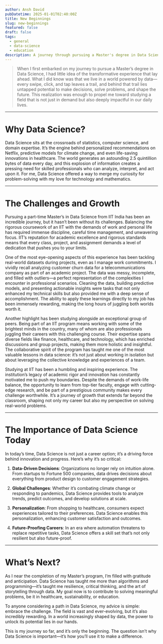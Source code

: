 ```yaml
---
author: Ansh David
pubDatetime: 2025-01-01T02:40:00Z
title: New Beginnings
slug: new-beginnings
featured: false
draft: false
tags:
  - general
  - data-science
  - education
description: A journey through pursuing a Master's degree in Data Science at IIT India while balancing work and personal life, exploring the transformative power of data science in today's world.
---
```


> When I first embarked on my journey to pursue a Master’s degree in Data Science, I had little idea of the transformative experience that lay ahead. What I did know was that we live in a world powered by data—every swipe, click, and tap leaves a trail, and behind that trail lies untapped potential to make decisions, solve problems, and shape the future. This realization was enough to propel me toward studying a field that is not just in demand but also deeply impactful in our daily lives.

---

# Why Data Science?

Data Science sits at the crossroads of statistics, computer science, and domain expertise. It’s the engine behind personalized recommendations on Netflix, predictive models for climate change, and even life-saving innovations in healthcare. The world generates an astounding 2.5 quintillion bytes of data every day, and this explosion of information creates a pressing need for skilled professionals who can analyze, interpret, and act upon it. For me, Data Science offered a way to merge my curiosity for problem-solving with my love for technology and mathematics.

---

# The Challenges and Growth

Pursuing a part-time Master’s in Data Science from IIT India has been an incredible journey, but it hasn’t been without its challenges. Balancing the rigorous coursework of an IIT with the demands of work and personal life has required immense discipline, careful time management, and unwavering focus. IIT’s reputation for academic excellence and rigorous standards means that every class, project, and assignment demands a level of dedication that pushes you to your limits.

One of the most eye-opening aspects of this experience has been tackling real-world datasets during projects, even as I manage work commitments. I vividly recall analyzing customer churn data for a telecommunications company as part of an academic project. The data was messy, incomplete, and filled with outliers—a perfect representation of the complexities I encounter in professional scenarios. Cleaning the data, building predictive models, and presenting actionable insights were tasks that not only enhanced my technical skills but also provided me with a deep sense of accomplishment. The ability to apply these learnings directly to my job has been immensely rewarding, making the long hours of juggling both worlds worth it.

Another highlight has been studying alongside an exceptional group of peers. Being part of an IIT program means working with some of the brightest minds in the country, many of whom are also professionals juggling their careers with this challenging course. Their expertise spans diverse fields like finance, healthcare, and technology, which has enriched discussions and group projects, making them more holistic and insightful. The collaborative spirit of the program has taught me one of the most valuable lessons in data science: it’s not just about working in isolation but about leveraging the collective knowledge and experiences of a team.

Studying at IIT has been a humbling and inspiring experience. The institution’s legacy of academic rigor and innovation has constantly motivated me to push my boundaries. Despite the demands of work-life balance, the opportunity to learn from top-tier faculty, engage with cutting-edge research, and be part of a prestigious community makes every challenge worthwhile. It’s a journey of growth that extends far beyond the classroom, shaping not only my career but also my perspective on solving real-world problems.

---

# The Importance of Data Science Today

In today’s time, Data Science is not just a career option; it’s a driving force behind innovation and progress. Here’s why it’s so critical:

1. **Data-Driven Decisions**: Organizations no longer rely on intuition alone. From startups to Fortune 500 companies, data drives decisions about everything from product design to customer engagement strategies.

2. **Global Challenges**: Whether it’s combating climate change or responding to pandemics, Data Science provides tools to analyze trends, predict outcomes, and develop solutions at scale.

3. **Personalization**: From shopping to healthcare, consumers expect experiences tailored to their preferences. Data Science enables this personalization, enhancing customer satisfaction and outcomes.

4. **Future-Proofing Careers**: In an era where automation threatens to replace repetitive tasks, Data Science offers a skill set that’s not only resilient but also future-proof.

---

# What’s Next?

As I near the completion of my Master’s program, I’m filled with gratitude and anticipation. Data Science has taught me more than algorithms and programming—it’s taught me resilience, critical thinking, and the art of storytelling through data. My goal now is to contribute to solving meaningful problems, be it in healthcare, sustainability, or education.

To anyone considering a path in Data Science, my advice is simple: embrace the challenge. The field is vast and ever-evolving, but it’s also incredibly rewarding. In a world increasingly shaped by data, the power to unlock its potential lies in our hands.

This is my journey so far, and it’s only the beginning. The question isn’t why Data Science is important—it’s how you’ll use it to make a difference.